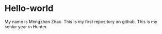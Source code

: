 # Hello-world

My name is Mengzhen Zhao. This is my first repository on github. This is my senior year in Hunter. 

